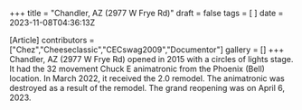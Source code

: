 +++
title = "Chandler, AZ (2977 W Frye Rd)"
draft = false
tags = [ ]
date = 2023-11-08T04:36:13Z

[Article]
contributors = ["Chez","Cheeseclassic","CECswag2009","Documentor"]
gallery = []
+++
Chandler, AZ (2977 W Frye Rd) opened in 2015 with a circles of lights stage. It had the 32 movement Chuck E animatronic from the Phoenix (Bell) location. In March 2022, it received the 2.0 remodel. The animatronic was destroyed as a result of the remodel. The grand reopening was on April 6, 2023.